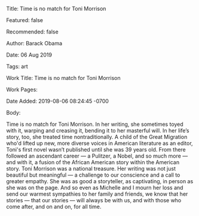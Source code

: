 Title: Time is no match for Toni Morrison

Featured: false

Recommended: false

Author: Barack Obama

Date: 06 Aug 2019

Tags: art

Work Title: Time is no match for Toni Morrison

Work Pages:  

Date Added: 2019-08-06 08:24:45 -0700

Body:

Time is no match for Toni Morrison. In her writing, she sometimes toyed with it, warping and creasing it, bending it to her masterful will. In her life’s story, too, she treated time nontraditionally. A child of the Great Migration who'd lifted up new, more diverse voices in American literature as an editor, Toni's first novel wasn’t published until she was 39 years old. From there followed an ascendant career — a Pulitzer, a Nobel, and so much more — and with it, a fusion of the African American story within the American story. Toni Morrison was a national treasure. Her writing was not just beautiful but meaningful — a challenge to our conscience and a call to greater empathy. She was as good a storyteller, as captivating, in person as she was on the page. And so even as Michelle and I mourn her loss and send our warmest sympathies to her family and friends, we know that her stories — that our stories — will always be with us, and with those who come after, and on and on, for all time.


